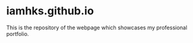 # iamhks.github.io
This is the repository of the webpage which showcases my professional portfolio.
